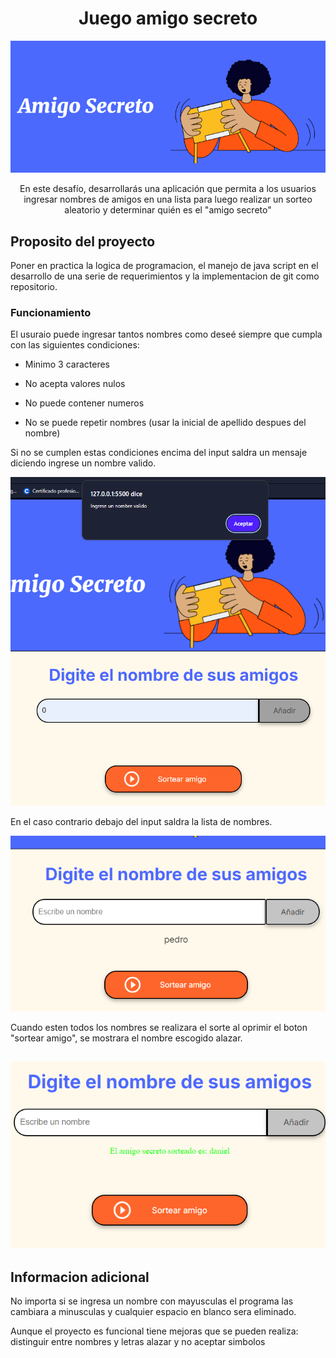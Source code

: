 <div align="center">
<h1> Juego amigo secreto </h1>
<img  src="imgReadme\logo.png"> 

En este desafío, desarrollarás una aplicación que permita a los usuarios ingresar nombres de amigos en una lista para luego realizar un sorteo aleatorio y determinar quién es el "amigo secreto"
</div>

## Proposito del proyecto
Poner en practica la logica de programacion, el manejo de java script en el desarrollo de una serie de requerimientos y la implementacion de git como repositorio.
### Funcionamiento
El usuraio puede ingresar  tantos nombres como deseé siempre que cumpla con las siguientes condiciones: 

* Minimo 3 caracteres

* No acepta valores nulos

* No puede contener numeros

* No se puede repetir nombres (usar la inicial de apellido despues del nombre)

Si no se cumplen estas condiciones encima del input saldra un mensaje diciendo ingrese un nombre valido.

![imagen dato de entrada no valido](imgReadme/img-novalido.png)

En el caso contrario debajo del input saldra la lista de nombres.

![imagen valida](imgReadme/img-valido.png)

Cuando esten todos los nombres se realizara el sorte al oprimir el boton "sortear amigo", se mostrara el nombre escogido alazar.

![imagen sortear amigo](imgReadme/sortear-amigo.png)
---

## Informacion adicional

No importa si se ingresa  un nombre con mayusculas el programa las cambiara a minusculas y cualquier espacio en blanco sera eliminado.

Aunque el proyecto es funcional tiene mejoras que se pueden realiza: distinguir entre nombres y letras alazar y no aceptar simbolos 

